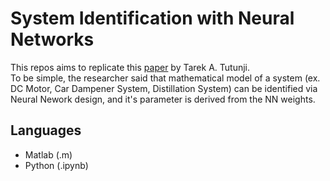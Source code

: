 # System Identification with Neural Networks
This repos aims to replicate this [paper](https://doi.org/10.1016/j.asoc.2016.05.012) by Tarek A. Tutunji. <br>
To be simple, the researcher said that mathematical model of a system (ex. DC Motor, Car Dampener System, Distillation System) can be identified via Neural Nework design, and it's parameter is derived from the NN weights.

## Languages
 - Matlab (.m)
 - Python (.ipynb)